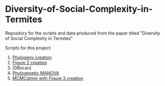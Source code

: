 # Diversity-of-Social-Complexity-in-Termites
Repository for the scripts and data produced from the paper titled "Diversity of Social Complexity in Termites"

Scripts for this project:

1) [Phylogeny creation](https://github.com/lewisrevely/Diversity-of-Social-Complexity-in-Termites/blob/main/Tree_creation.md)
2) [Figure 2 creation](https://github.com/lewisrevely/Diversity-of-Social-Complexity-in-Termites/blob/main/Figure_2_creation.md)
3) [DBscan]
4) [Phylogenetic MANOVA](https://github.com/lewisrevely/Diversity-of-Social-Complexity-in-Termites/blob/main/Phylogenetic_MANOVA.md)
5) [MCMCglmm with Figure 3 creation]()
